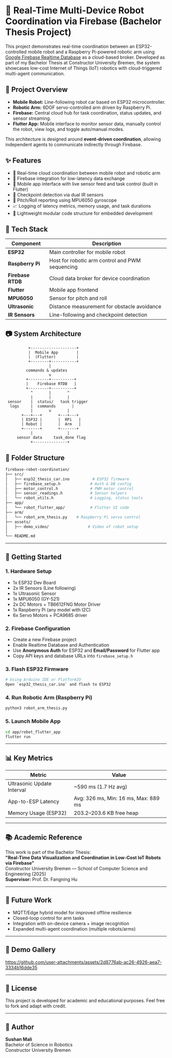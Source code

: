 # 🤖 Real-Time Multi-Device Robot Coordination via Firebase (Bachelor Thesis Project)

This project demonstrates real-time coordination between an ESP32-controlled mobile robot and a Raspberry Pi-powered robotic arm using [Google Firebase Realtime Database](https://firebase.google.com/products/realtime-database) as a cloud-based broker. Developed as part of my Bachelor Thesis at Constructor University Bremen, the system showcases low-cost Internet of Things (IoT) robotics with cloud-triggered multi-agent communication.

## 📌 Project Overview

- **Mobile Robot:** Line-following robot car based on ESP32 microcontroller.
- **Robotic Arm:** 6DOF servo-controlled arm driven by Raspberry Pi.
- **Firebase:** Central cloud hub for task coordination, status updates, and sensor streaming.
- **Flutter App:** Mobile interface to monitor sensor data, manually control the robot, view logs, and toggle auto/manual modes.

This architecture is designed around **event-driven coordination**, allowing independent agents to communicate indirectly through Firebase.

## ✨ Features

- 🔄 Real-time cloud coordination between mobile robot and robotic arm
- 📡 Firebase integration for low-latency data exchange
- 📱 Mobile app interface with live sensor feed and task control (built in Flutter)
- 🛑 Checkpoint detection via dual IR sensors
- 🧠 Pitch/Roll reporting using MPU6050 gyroscope
- 📈 Logging of latency metrics, memory usage, and task durations
- 📂 Lightweight modular code structure for embedded development

## 🔧 Tech Stack

| Component         | Description                                     |
|------------------|-------------------------------------------------|
| **ESP32**        | Main controller for mobile robot                |
| **Raspberry Pi** | Host for robotic arm control and PWM sequencing |
| **Firebase RTDB**| Cloud data broker for device coordination       |
| **Flutter**      | Mobile app frontend                             |
| **MPU6050**      | Sensor for pitch and roll                       |
| **Ultrasonic**   | Distance measurement for obstacle avoidance     |
| **IR Sensors**   | Line-following and checkpoint detection         |

## 📷 System Architecture

```
          +--------------------+
          |  Mobile App        |
          |  (Flutter)         |
          +--------+-----------+
                   |
         commands & updates
                   v
         +---------+----------+
         |    Firebase RTDB   |
         +---------+----------+
           ^       |       ^
           |       |       |
 sensor    |  status/   task trigger
  logs     |  commands       |
           |       v       |
       +---+---+       +---+---+
       | ESP32 |       |  RPi   |
       | Robot |       |  Arm   |
       +-------+       +-------+
           |               |
     sensor data     task_done flag
           +---------------+
```





## 📁 Folder Structure

```bash
firebase-robot-coordination/
├── src/
│   ├── esp32_thesis_car.ino          # ESP32 firmware
│   ├── firebase_setup.h             # Auth & DB config
│   ├── motor_control.h              # PWM motor control
│   ├── sensor_readings.h            # Sensor helpers
│   └── robot_utils.h                # Logging, status tools
├── app/
│   └── robot_flutter_app/           # Flutter UI code
├── arm/
│   └── robot_arm_thesis.py    # Raspberry Pi servo control
├── assets/
│   ├── demo_video/                 # Video of robot setup
│
└── README.md
```

---

## 🚀 Getting Started

### 1. Hardware Setup

- 1x ESP32 Dev Board  
- 2x IR Sensors (Line following)  
- 1x Ultrasonic Sensor  
- 1x MPU6050 (GY-521)  
- 2x DC Motors + TB6612FNG Motor Driver  
- 1x Raspberry Pi (any model with I2C)  
- 6x Servo Motors + PCA9685 driver  

### 2. Firebase Configuration

- Create a new Firebase project  
- Enable Realtime Database and Authentication  
- Use **Anonymous Auth** for ESP32 and **Email/Password** for Flutter app  
- Copy API keys and database URLs into `firebase_setup.h`  

### 3. Flash ESP32 Firmware

```bash
# Using Arduino IDE or PlatformIO
Open `esp32_thesis_car.ino` and flash to ESP32
```

### 4. Run Robotic Arm (Raspberry Pi)

```bash
python3 robot_arm_thesis.py
```

### 5. Launch Mobile App

```bash
cd app/robot_flutter_app
flutter run
```

---

## 📊 Key Metrics

| Metric                    | Value                            |
|---------------------------|----------------------------------|
| Ultrasonic Update Interval| ~590 ms (1.7 Hz avg)             |
| App-to-ESP Latency        | Avg: 326 ms, Min: 16 ms, Max: 889 ms |
| Memory Usage (ESP32)      | 203.2–203.6 KB free heap         |

---

## 📚 Academic Reference

This work is part of the Bachelor Thesis:  
**"Real-Time Data Visualization and Coordination in Low-Cost IoT Robots via Firebase"**  
Constructor University Bremen — School of Computer Science and Engineering (2025)  
**Supervisor:** Prof. Dr. Fangning Hu

---

## 🧠 Future Work

- MQTT/Edge hybrid model for improved offline resilience  
- Closed-loop control for arm tasks  
- Integration with on-device camera + image recognition  
- Expanded multi-agent coordination (multiple robots/arms)  

---

## 📸 Demo Gallery
https://github.com/user-attachments/assets/2d8776ab-ac26-4926-aea7-3334b16dde35



---

## 📝 License

This project is developed for academic and educational purposes. Feel free to fork and adapt with credit.

---

## 👤 Author

**Sushan Mali**  
Bachelor of Science in Robotics  
Constructor University Bremen
